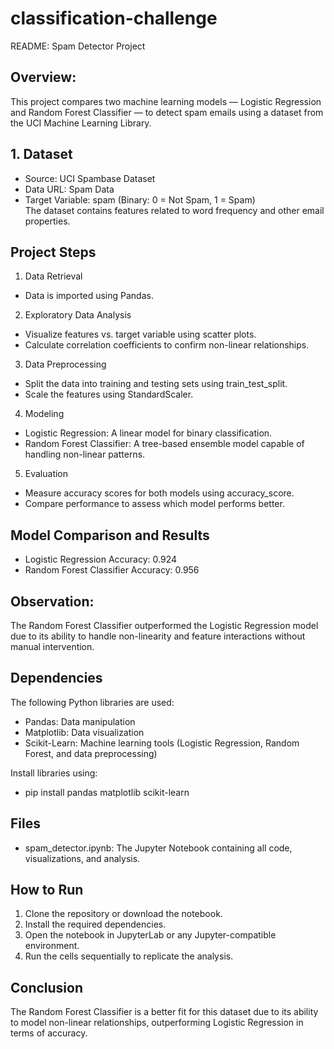 # classification-challenge  
README: Spam Detector Project  

## Overview:  
This project compares two machine learning models — Logistic Regression and Random Forest Classifier — to detect spam emails using a dataset from the UCI Machine Learning Library.  

## 1. Dataset  
  - Source: UCI Spambase Dataset  
  - Data URL: Spam Data  
  - Target Variable: spam (Binary: 0 = Not Spam, 1 = Spam)  
The dataset contains features related to word frequency and other email properties.     

## Project Steps    

1. Data Retrieval  
  - Data is imported using Pandas.  
2. Exploratory Data Analysis   
  - Visualize features vs. target variable using scatter plots.  
  - Calculate correlation coefficients to confirm non-linear relationships.  
3. Data Preprocessing  
  - Split the data into training and testing sets using train_test_split.  
  - Scale the features using StandardScaler.    
4. Modeling     
  - Logistic Regression: A linear model for binary classification.  
  - Random Forest Classifier: A tree-based ensemble model capable of handling non-linear patterns.  
5. Evaluation  
  - Measure accuracy scores for both models using accuracy_score.  
  - Compare performance to assess which model performs better.  


## Model Comparison and Results  

  - Logistic Regression Accuracy: 0.924  
  - Random Forest Classifier Accuracy: 0.956  


## Observation:  

The Random Forest Classifier outperformed the Logistic Regression model due to its ability to handle non-linearity and feature interactions without manual intervention.  

## Dependencies  

The following Python libraries are used:  
  - Pandas: Data manipulation  
  - Matplotlib: Data visualization  
  - Scikit-Learn: Machine learning tools (Logistic Regression, Random Forest, and data preprocessing)  

Install libraries using:
  - pip install pandas matplotlib scikit-learn  

## Files
  - spam_detector.ipynb: The Jupyter Notebook containing all code, visualizations, and analysis.  


## How to Run  
1. Clone the repository or download the notebook.  
2. Install the required dependencies.  
3. Open the notebook in JupyterLab or any Jupyter-compatible environment.  
4. Run the cells sequentially to replicate the analysis.  


## Conclusion  

The Random Forest Classifier is a better fit for this dataset due to its ability to model non-linear relationships, outperforming Logistic Regression in terms of accuracy.
